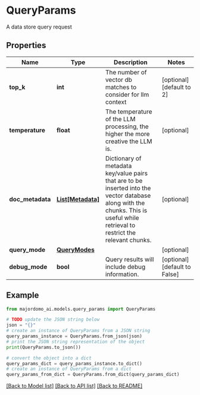 # QueryParams

A data store query request

## Properties

Name | Type | Description | Notes
------------ | ------------- | ------------- | -------------
**top_k** | **int** | The number of vector db matches to consider for llm context | [optional] [default to 2]
**temperature** | **float** | The temperature of the LLM processing, the higher the more creative the LLM is. | [optional] 
**doc_metadata** | [**List[Metadata]**](Metadata.md) | Dictionary of metadata key/value pairs that are to be inserted into the vector  database along with the chunks. This is useful while retrieval to restrict the  relevant chunks.  | [optional] 
**query_mode** | [**QueryModes**](QueryModes.md) |  | [optional] 
**debug_mode** | **bool** | Query results will include debug information. | [optional] [default to False]

## Example

```python
from majordomo_ai.models.query_params import QueryParams

# TODO update the JSON string below
json = "{}"
# create an instance of QueryParams from a JSON string
query_params_instance = QueryParams.from_json(json)
# print the JSON string representation of the object
print(QueryParams.to_json())

# convert the object into a dict
query_params_dict = query_params_instance.to_dict()
# create an instance of QueryParams from a dict
query_params_from_dict = QueryParams.from_dict(query_params_dict)
```
[[Back to Model list]](../README.md#documentation-for-models) [[Back to API list]](../README.md#documentation-for-api-endpoints) [[Back to README]](../README.md)


